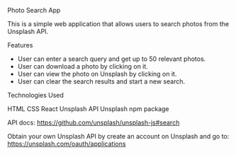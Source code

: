 Photo Search App

This is a simple web application that allows users to search photos from the Unsplash API.

Features

- User can enter a search query and get up to 50 relevant photos.
- User can download a photo by clicking on it.
- User can view the photo on Unsplash by clicking on it.
- User can clear the search results and start a new search.

Technologies Used

HTML
CSS
React
Unsplash API
Unsplash npm package

API docs: https://github.com/unsplash/unsplash-js#search

Obtain your own Unsplash API by create an account on Unsplash and go to: https://unsplash.com/oauth/applications
